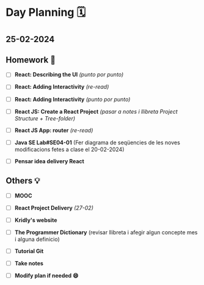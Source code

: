 # Day Planning :spiral_calendar:

## 25-02-2024

## Homework :pencil:

- [ ] **React: Describing the UI** *(punto por punto)*

- [ ] **React: Adding Interactivity** *(re-read)*

- [ ] **React: Adding Interactivity** *(punto por punto)*

- [ ] **React JS: Create a React Project** *(pasar a notes i llibreta Project Structure + Tree-folder)*

- [ ] **React JS App: router** *(re-read)*

- [ ] **Java SE Lab#SE04-01** (Fer diagrama de seqüencies de les noves modificacions fetes a clase el 20-02-2024)

- [ ] **Pensar idea delivery React**

## Others :bulb:

+ [ ] **MOOC**
- [ ] **React Project Delivery** *(27-02)*

- [ ] **Kridly's website**
+ [ ] **The Programmer Dictionary** (revisar llibreta i afegir algun concepte mes i alguna definicio)
- [ ] **Tutorial Git**

- [ ] **Take notes**

- [ ] **Modify plan if needed :smile:**
